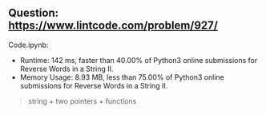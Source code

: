 ## Question: https://www.lintcode.com/problem/927/

Code.ipynb:
* Runtime: 142 ms, faster than 40.00% of Python3 online submissions for Reverse Words in a String II.
* Memory Usage: 8.93 MB, less than 75.00% of Python3 online submissions for Reverse Words in a String II.
> string + two pointers + functions
